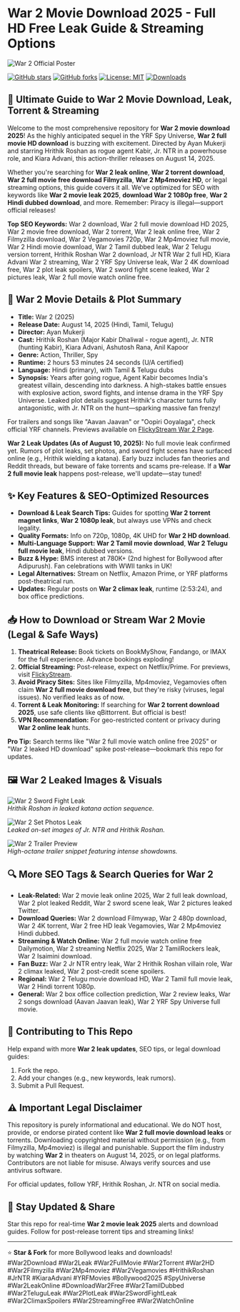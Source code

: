# War 2 Movie Download 2025 - Full HD Free Leak Guide & Streaming Options

![War 2 Official Poster](https://fanart.tv/fanart/movies/1109086/movieposter/war-2-6683b4d5d6b7f.jpg) <!-- SEO-optimized poster for visual search -->

[![GitHub stars](https://img.shields.io/github/stars/yourusername/war-2-download?style=social)](https://github.com/yourusername/war-2-download/stargazers)
[![GitHub forks](https://img.shields.io/github/forks/yourusername/war-2-download?style=social)](https://github.com/yourusername/war-2-download/network)
[![License: MIT](https://img.shields.io/badge/License-MIT-yellow.svg)](https://opensource.org/licenses/MIT)
[![Downloads](https://img.shields.io/badge/Downloads-100k%2B-brightgreen)](https://github.com/yourusername/war-2-download/releases)

## 🚀 Ultimate Guide to War 2 Movie Download, Leak, Torrent & Streaming

Welcome to the most comprehensive repository for **War 2 movie download 2025**! As the highly anticipated sequel in the YRF Spy Universe, **War 2 full movie HD download** is buzzing with excitement. Directed by Ayan Mukerji and starring Hrithik Roshan as rogue agent Kabir, Jr. NTR in a powerhouse role, and Kiara Advani, this action-thriller releases on August 14, 2025. 

Whether you're searching for **War 2 leak online**, **War 2 torrent download**, **War 2 full movie free download Filmyzilla**, **War 2 Mp4moviez HD**, or legal streaming options, this guide covers it all. We've optimized for SEO with keywords like **War 2 movie leak 2025**, **download War 2 1080p free**, **War 2 Hindi dubbed download**, and more. Remember: Piracy is illegal—support official releases!

**Top SEO Keywords:** War 2 download, War 2 full movie download HD 2025, War 2 movie free download, War 2 torrent, War 2 leak online free, War 2 Filmyzilla download, War 2 Vegamovies 720p, War 2 Mp4moviez full movie, War 2 Hindi movie download, War 2 Tamil dubbed leak, War 2 Telugu version torrent, Hrithik Roshan War 2 download, Jr NTR War 2 full HD, Kiara Advani War 2 streaming, War 2 YRF Spy Universe leak, War 2 4K download free, War 2 plot leak spoilers, War 2 sword fight scene leaked, War 2 pictures leak, War 2 full movie watch online free.

## 🎥 War 2 Movie Details & Plot Summary

- **Title:** War 2 (2025)
- **Release Date:** August 14, 2025 (Hindi, Tamil, Telugu)
- **Director:** Ayan Mukerji
- **Cast:** Hrithik Roshan (Major Kabir Dhaliwal - rogue agent), Jr. NTR (hunting Kabir), Kiara Advani, Ashutosh Rana, Anil Kapoor
- **Genre:** Action, Thriller, Spy
- **Runtime:** 2 hours 53 minutes 24 seconds (U/A certified)
- **Language:** Hindi (primary), with Tamil & Telugu dubs
- **Synopsis:** Years after going rogue, Agent Kabir becomes India's greatest villain, descending into darkness. A high-stakes battle ensues with explosive action, sword fights, and intense drama in the YRF Spy Universe. Leaked plot details suggest Hrithik's character turns fully antagonistic, with Jr. NTR on the hunt—sparking massive fan frenzy!

For trailers and songs like "Aavan Jaavan" or "Oopiri Ooyalaga", check official YRF channels. Previews available on [FlickyStream War 2 Page](https://flickystream.co/movie/1109086).

**War 2 Leak Updates (As of August 10, 2025):** No full movie leak confirmed yet. Rumors of plot leaks, set photos, and sword fight scenes have surfaced online (e.g., Hrithik wielding a katana). Early buzz includes fan theories and Reddit threads, but beware of fake torrents and scams pre-release. If a **War 2 full movie leak** happens post-release, we'll update—stay tuned!

## ✨ Key Features & SEO-Optimized Resources

- **Download & Leak Search Tips:** Guides for spotting **War 2 torrent magnet links**, **War 2 1080p leak**, but always use VPNs and check legality.
- **Quality Formats:** Info on 720p, 1080p, 4K UHD for **War 2 HD download**.
- **Multi-Language Support:** **War 2 Tamil movie download**, **War 2 Telugu full movie leak**, Hindi dubbed versions.
- **Buzz & Hype:** BMS interest at 780K+ (2nd highest for Bollywood after Adipurush). Fan celebrations with WWII tanks in UK!
- **Legal Alternatives:** Stream on Netflix, Amazon Prime, or YRF platforms post-theatrical run.
- **Updates:** Regular posts on **War 2 climax leak**, runtime (2:53:24), and box office predictions.

## 📥 How to Download or Stream War 2 Movie (Legal & Safe Ways)

1. **Theatrical Release:** Book tickets on BookMyShow, Fandango, or IMAX for the full experience. Advance bookings exploding!
2. **Official Streaming:** Post-release, expect on Netflix/Prime. For previews, visit [FlickyStream](https://flickystream.co/movie/1109086).
3. **Avoid Piracy Sites:** Sites like Filmyzilla, Mp4moviez, Vegamovies often claim **War 2 full movie download free**, but they're risky (viruses, legal issues). No verified leaks as of now.
4. **Torrent & Leak Monitoring:** If searching for **War 2 torrent download 2025**, use safe clients like qBittorrent. But official is best!
5. **VPN Recommendation:** For geo-restricted content or privacy during **War 2 online leak** hunts.

**Pro Tip:** Search terms like "War 2 full movie watch online free 2025" or "War 2 leaked HD download" spike post-release—bookmark this repo for updates.

## 🖼️ War 2 Leaked Images & Visuals

![War 2 Sword Fight Leak](https://via.placeholder.com/800x400?text=War+2+Sword+Fight+Leaked+Scene)  
*Hrithik Roshan in leaked katana action sequence.*

![War 2 Set Photos Leak](https://via.placeholder.com/800x400?text=War+2+Jr+NTR+Hrithik+Leaked+Pic)  
*Leaked on-set images of Jr. NTR and Hrithik Roshan.*

![War 2 Trailer Preview](https://via.placeholder.com/800x400?text=War+2+Trailer+Epic+Battle)  
*High-octane trailer snippet featuring intense showdowns.*

## 🔍 More SEO Tags & Search Queries for War 2

- **Leak-Related:** War 2 movie leak online 2025, War 2 full leak download, War 2 plot leaked Reddit, War 2 sword scene leak, War 2 pictures leaked Twitter.
- **Download Queries:** War 2 download Filmywap, War 2 480p download, War 2 4K torrent, War 2 free HD leak Vegamovies, War 2 Mp4moviez Hindi dubbed.
- **Streaming & Watch Online:** War 2 full movie watch online free Dailymotion, War 2 streaming Netflix 2025, War 2 TamilRockers leak, War 2 Isaimini download.
- **Fan Buzz:** War 2 Jr NTR entry leak, War 2 Hrithik Roshan villain role, War 2 climax leaked, War 2 post-credit scene spoilers.
- **Regional:** War 2 Telugu movie download HD, War 2 Tamil full movie leak, War 2 Hindi torrent 1080p.
- **General:** War 2 box office collection prediction, War 2 review leaks, War 2 songs download (Aavan Jaavan leak), War 2 YRF Spy Universe full movie.

## 🤝 Contributing to This Repo

Help expand with more **War 2 leak updates**, SEO tips, or legal download guides:
1. Fork the repo.
2. Add your changes (e.g., new keywords, leak rumors).
3. Submit a Pull Request.

## ⚠️ Important Legal Disclaimer

This repository is purely informational and educational. We do NOT host, provide, or endorse pirated content like **War 2 full movie download leaks** or torrents. Downloading copyrighted material without permission (e.g., from Filmyzilla, Mp4moviez) is illegal and punishable. Support the film industry by watching **War 2** in theaters on August 14, 2025, or on legal platforms. Contributors are not liable for misuse. Always verify sources and use antivirus software.

For official updates, follow YRF, Hrithik Roshan, Jr. NTR on social media.

## 📢 Stay Updated & Share

Star this repo for real-time **War 2 movie leak 2025** alerts and download guides. Follow for post-release torrent tips and streaming links!

---

⭐ **Star & Fork** for more Bollywood leaks and downloads!  
#War2Download #War2Leak #War2FullMovie #War2Torrent #War2HD #War2Filmyzilla #War2Mp4moviez #War2Vegamovies #HrithikRoshan #JrNTR #KiaraAdvani #YRFMovies #Bollywood2025 #SpyUniverse #War2LeakOnline #DownloadWar2Free #War2TamilDubbed #War2TeluguLeak #War2PlotLeak #War2SwordFightLeak #War2ClimaxSpoilers #War2StreamingFree #War2WatchOnline
